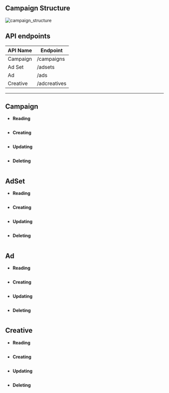 ## Campaign Structure

![campaign_structure](https://scontent-icn1-1.xx.fbcdn.net/v/t39.2178-6/851593_516881288424097_1568644600_n.jpg?_nc_cat=0&_nc_eui2=AeHYo5hcsHNfeoKLnJuyOI4uCVoDOjwXbEeWc3FvApAluUXw8WSPtITSJUgBqWIw2r-06BYeqKQ6Ws1ERwuQqc_JbFSsH4fiZqwvnGFeDYhhrg&oh=95017bc47254c4144e8c796c2889a045&oe=5BA9503B)

## API endpoints

| API Name | Endpoint |
| -------- | ------------ |
| Campaign | /campaigns |
| Ad Set | /adsets |
| Ad | /ads |
| Creative | /adcreatives |

---

## Campaign

- **Reading**

```shell

```

- **Creating**

```shell

```

- **Updating**

```shell

```

- **Deleting**

```shell

```

## AdSet

- **Reading**

```shell

```

- **Creating**

```shell

```

- **Updating**

```shell

```

- **Deleting**

```shell

```

## Ad

- **Reading**

```shell

```

- **Creating**

```shell

```

- **Updating**

```shell

```

- **Deleting**

```shell

```

## Creative

- **Reading**

```shell

```

- **Creating**

```shell

```

- **Updating**

```shell

```

- **Deleting**

```shell

```